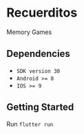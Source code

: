 # Recuerditos

Memory Games

## Dependencies

* `SDK version 30`
* `Android >= 8 `
* `IOS >= 9`

## Getting Started

Run `flutter run`
